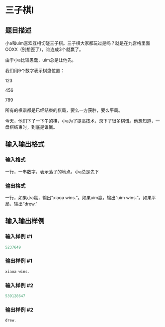 # 三子棋I

## 题目描述

小a和uim喜欢互相切磋三子棋。三子棋大家都玩过是吗？就是在九宫格里面OOXX（别想歪了），谁连成3个就赢了。

由于小a比较愚蠢，uim总是让他先。

我们用9个数字表示棋盘位置：

123

456

789

所有的棋谱都是已经结束的棋局，要么一方获胜，要么平局。

今天，他们下了一下午的棋，小a为了提高技术，录下了很多棋谱。他想知道，一盘棋结束时，到底是谁赢。

## 输入输出格式

### 输入格式

一行，一串数字，表示落子的地点。小a总是先下

### 输出格式

一行，如果小a赢，输出“xiaoa wins.”。如果uim赢，输出“uim wins.”。如果平局，输出“drew.”

## 输入输出样例

### 输入样例 #1

```cpp
5237649

```
### 输出样例 #1

```cpp
xiaoa wins.

```
### 输入样例 #2

```cpp
539128647
```


### 输出样例 #2

```cpp
drew.
```


